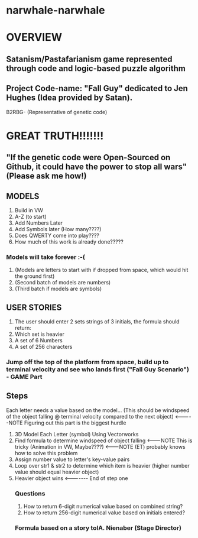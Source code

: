 # narwhale-narwhale
<h1>OVERVIEW</h1>
<h2>Satanism/Pastafarianism game represented through code and logic-based puzzle algorithm</h2>
<h2>Project Code-name: "Fall Guy" dedicated to Jen Hughes (Idea provided by Satan).</h2>

<p>B2RBG- (Representative of genetic code)</p>

<h1>GREAT TRUTH!!!!!!!</h1>
<h2>"If the genetic code were Open-Sourced on Github, it could have the power to stop all wars" (Please ask me how!)</h2>

<h2>MODELS</h2>
<ol>
    <li>Build in VW</li>
    <li>A-Z (to start)</li>
    <li>Add Numbers Later</li>
    <li>Add Symbols later (How many????)</li>
    <li>Does QWERTY come into play????</li>
    <li>How much of this work is already done?????</li>
</ol>

<h3>Models will take forever :-(</h3>
    <ol>
        <li>(Models are letters to start with if dropped from space, which would hit the ground first)</li>
        <li>(Second batch of models are numbers)</li>
        <li>(Third batch if models are symbols)</li>
    </ol>

<h2>USER STORIES</h2>
    <ol>
        <li>The user should enter 2 sets strings of 3 initials, the formula should return:</li>
        <li>Which set is heavier</li>
        <li>A set of 6 Numbers</li>
        <li>A set of 256 characters</li>
    </ol>

<h3>Jump off the top of the platform from space, build up to terminal velocity and see who lands first ("Fall Guy Scenario") - GAME Part</h3>


<h2>Steps</h2>
<p<>Each letter needs a value based on the model... (This should be windspeed of the object falling @ terminal velocity compared to the next object) <-----NOTE Figuring out this part is the biggest hurdle</p>
        <ol>
            <li>3D Model Each Letter (symbol) Using Vectorworks</li>
            <li>Find formula to determine windspeed of object falling <---NOTE This is tricky (Animation in VW, Maybe????) <---NOTE (ET) probably knows how to solve this problem</li>
            <li>Assign number value to letter's key-value pairs</li>
            <li>Loop over str1 & str2 to determine which item is heavier (higher number value should equal heavier object)</li>
            <li>Heavier object wins <------- End of step one</li>
        <h3>Questions</h3>
            <ol>
                <li>How to return 6-digit numerical value based on combined string?</li>
                <li>How to return 256-digit numerical value based on initials entered?</li>
            </ol>

<h3>Formula based on a story tolA. Nienaber (Stage Director)</h3>